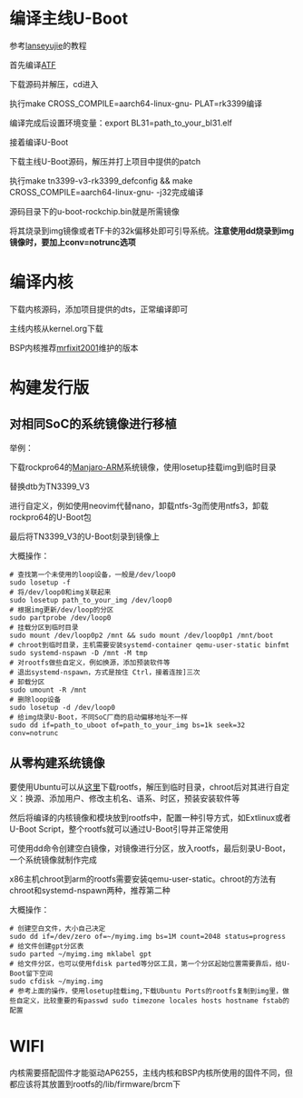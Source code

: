 # 编译主线U-Boot

参考[lanseyujie](https://github.com/lanseyujie/tn3399_v3)的教程

首先编译[ATF](https://github.com/ARM-software/arm-trusted-firmware/tags)

下载源码并解压，cd进入

执行make CROSS_COMPILE=aarch64-linux-gnu- PLAT=rk3399编译

编译完成后设置环境变量：export BL31=path_to_your_bl31.elf

接着编译U-Boot

下载主线U-Boot源码，解压并打上项目中提供的patch

执行make tn3399-v3-rk3399_defconfig && make CROSS_COMPILE=aarch64-linux-gnu- -j32完成编译

源码目录下的u-boot-rockchip.bin就是所需镜像

将其烧录到img镜像或者TF卡的32k偏移处即可引导系统。**注意使用dd烧录到img镜像时，要加上conv=notrunc选项**

# 编译内核

下载内核源码，添加项目提供的dts，正常编译即可

主线内核从kernel.org下载

BSP内核推荐[mrfixit2001](https://github.com/mrfixit2001/rockchip-kernel)维护的版本

# 构建发行版

## 对相同SoC的系统镜像进行移植

举例：

下载rockpro64的[Manjaro-ARM](https://github.com/manjaro-arm/rockpro64-images)系统镜像，使用losetup挂载img到临时目录

替换dtb为TN3399_V3

进行自定义，例如使用neovim代替nano，卸载ntfs-3g而使用ntfs3，卸载rockpro64的U-Boot包

最后将TN3399_V3的U-Boot刻录到镜像上

大概操作：

```
# 查找第一个未使用的loop设备，一般是/dev/loop0
sudo losetup -f
# 将/dev/loop0和img关联起来
sudo losetup path_to_your_img /dev/loop0
# 根据img更新/dev/loop的分区
sudo partprobe /dev/loop0
# 挂载分区到临时目录
sudo mount /dev/loop0p2 /mnt && sudo mount /dev/loop0p1 /mnt/boot
# chroot到临时目录，主机需要安装systemd-container qemu-user-static binfmt
sudo systemd-nspawn -D /mnt -M tmp
# 对rootfs做些自定义，例如换源，添加预装软件等
# 退出systemd-nspawn，方式是按住 Ctrl，接着连按]三次
# 卸载分区
sudo umount -R /mnt
# 删除loop设备
sudo losetup -d /dev/loop0
# 给img烧录U-Boot，不同SoC厂商的启动偏移地址不一样
sudo dd if=path_to_uboot of=path_to_your_img bs=1k seek=32 conv=notrunc
```

## 从零构建系统镜像

要使用Ubuntu可以从[这里](http://mirrors.ustc.edu.cn/ubuntu-cdimage/ubuntu-base/releases/)下载rootfs，解压到临时目录，chroot后对其进行自定义：换源、添加用户、修改主机名、语系、时区，预装安装软件等

然后将编译的内核镜像和模块放到rootfs中，配置一种引导方式，如Extlinux或者U-Boot Script，整个rootfs就可以通过U-Boot引导并正常使用

可使用dd命令创建空白镜像，对镜像进行分区，放入rootfs，最后刻录U-Boot，一个系统镜像就制作完成

x86主机chroot到arm的rootfs需要安装qemu-user-static。chroot的方法有chroot和systemd-nspawn两种，推荐第二种

大概操作：

```
# 创建空白文件，大小自己决定
sudo dd if=/dev/zero of=~/myimg.img bs=1M count=2048 status=progress
# 给文件创建gpt分区表
sudo parted ~/myimg.img mklabel gpt
# 给文件分区，也可以使用fdisk parted等分区工具，第一个分区起始位置需要靠后，给U-Boot留下空间
sudo cfdisk ~/myimg.img
# 参考上面的操作，使用losetup挂载img,下载Ubuntu Ports的rootfs复制到img里，做些自定义，比较重要的有passwd sudo timezone locales hosts hostname fstab的配置
```

# WIFI

内核需要搭配固件才能驱动AP6255，主线内核和BSP内核所使用的固件不同，但都应该将其放置到rootfs的/lib/firmware/brcm下
